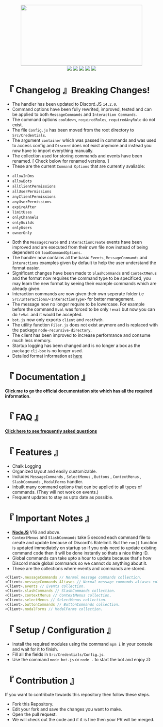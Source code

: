 <p align="center"><img src="https://media.discordapp.net/attachments/774290264764055582/890955909566722048/0001-8574372447_20210924_191019_0000.png" height=200 width=400><br>
<img src="https://img.shields.io/badge/version-7.0.0-05122A?style=for-the-badge">
<a href="https://discord.gg/VStdRr8nP2"><img src="https://img.shields.io/badge/discord-invite-5865f2?style=for-the-badge&logo=discord&logoColor=white"></a>
<img src="https://img.shields.io/github/issues/RileCraft/DiscordBot-Template.svg?style=for-the-badge">
<img src="https://img.shields.io/github/forks/RileCraft/DiscordBot-Template.svg?style=for-the-badge">
<img src="https://img.shields.io/github/stars/RileCraft/DiscordBot-Template.svg?style=for-the-badge"></p>

# 『 Changelog 』**Breaking Changes!**
* The handler has been updated to Discord.JS `14.2.0`.
* Command options have been fully rewrited, improved, tested and can be applied to both `MessageCommands` and `Interaction Commands`.
* The command options `cooldown`, `requiredRoles`, `requiredAnyRole` do not exist.
* The file `Config.js` has been moved from the root directory to `Src/Credentials`.
* The argument `container` which was passed in commands and was used to access config and `Discord` does not exist anymore and instead you now have to import everything manually.
* The collection used for storing commands and events have been renamed. [ Check below for renamed versions. ]
* These are the current `Command Options` that are currently avaliable:
- `allowInDms`
- `allowBots`
- `allClientPermissions`
- `allUserPermissions`
- `anyClientPermissions`
- `anyUserPermissions`
- `expireAfter`
- `limitUses`
- `onlyChannels`
- `onlyGuilds`
- `onlyUsers`
- `ownerOnly`
* Both the `MessageCreate` and `InteractionCreate` events have been improved and are executed from their own file now instead of being dependent on `loadCommandOptions`.
* The handler now contains all the basic `Events`, `MessageCommands` and `Interactions` examples given by default to help the user understand the format easier.
* Significant changes have been made to `SlashCommands` and `ContextMenus` and the format now requires the command type to be specificed, you may learn the new format by seeing their example commands which are already given.
* Interaction commands are now given their own seperate folder i.e `Src/Interactions/<InteractionType>` for better management.
* The message now no longer require to be lowercase. For example before the command `Eval` was forced to be only `!eval` but now you can do `!eVaL` and it would be accepted.
* `bot.js` now only exports `client` and `rootPath`.
* The utility function `Filer.js` does not exist anymore and is replaced with the package `node-recursive-directory`.
* The client has been improved to increase performance and consume much less memory.
* Startup logging has been changed and is no longer a box as the package `cli-box` is no longer used.
* Detailed format information at [here](https://dbt.cozydevs.ml)
# 『 Documentation 』
**[Click me](https://dbt.cozydevs.ml/) to go the official documentation site which has all the required information.**

# 『 FAQ 』
[**Click here to see frequently asked questions**](https://dbt.cozydevs.ml/faq)

# 『 Features 』
* Chalk Logging
* Organized layout and easily customizable.
* Includes `MessageCommands` , `SelectMenus` , `Buttons` , `ContextMenus` , `SlashCommands` , `ModalForms` handler.
* Inbuilt many command options that can be applied to all types of commands. (They will not work on events.)
* Frequent updates to stay as upto date as possible.

# 『 Important Notes 』
* [**NodeJS**](https://nodejs.org) V16 and above.
* `ContextMenus` and `SlashCommands` take 5 second each command file to create and update because of Discord's Ratelimit. But the `run()` function is updated immediately on startup so if you only need to update existing command code then it will be done instantly so thats a nice thing :D.
* Global commands can take upto a hour to update because that's how Discord made global commands so we cannot do anything about it.
* These are the collections where events and commands are stored.
```js
<Client>.messageCommands // Normal message commands collection.
<Client>.messageCommands_Aliases // Normal message commands aliases collection.
<Client>.events // Events collection.
<Client>.slashCommands // SlashCommands collection.
<Client>.contextMenus // ContextMenus collection.
<Client>.selectMenus // SelectMenus collection.
<Client>.buttonCommands // ButtonCommands collection.
<Client>.modalForms // ModalForms collection.
```

# 『 Setup / Configuration 』
* Install the required modules using the command `npm i` in your console and wait for it to finish.
* Fill all the fields in `Src/Credentials/Config.js`.
* Use the command `node bot.js` or `node .` to start the bot and enjoy :D


# 『 Contribution 』
If you want to contribute towards this repository then follow these steps.
* Fork this Repository.
* Edit your fork and save the changes you want to make.
* Open the pull request.
* We will check out the code and if it is fine then your PR will be merged.
